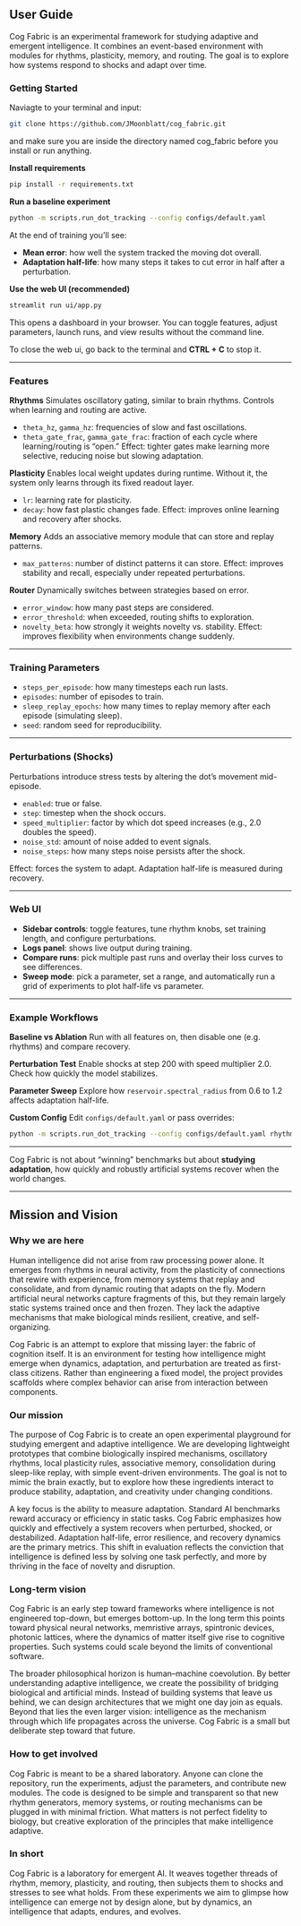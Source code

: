 ## User Guide

Cog Fabric is an experimental framework for studying adaptive and emergent intelligence. It combines an event-based environment with modules for rhythms, plasticity, memory, and routing. The goal is to explore how systems respond to shocks and adapt over time.

### Getting Started

Naviagte to your terminal and input:
```bash
git clone https://github.com/JMoonblatt/cog_fabric.git
```
and make sure you are inside the directory named cog_fabric before you install or run anything.

**Install requirements**
```bash
pip install -r requirements.txt
````

**Run a baseline experiment**

```bash
python -m scripts.run_dot_tracking --config configs/default.yaml
```

At the end of training you’ll see:

* **Mean error**: how well the system tracked the moving dot overall.
* **Adaptation half-life**: how many steps it takes to cut error in half after a perturbation.

**Use the web UI (recommended)**

```bash
streamlit run ui/app.py
```

This opens a dashboard in your browser. You can toggle features, adjust parameters, launch runs, and view results without the command line.

To close the web ui, go back to the terminal and **CTRL + C** to stop it.

---

### Features

**Rhythms**
Simulates oscillatory gating, similar to brain rhythms. Controls when learning and routing are active.

* `theta_hz`, `gamma_hz`: frequencies of slow and fast oscillations.
* `theta_gate_frac`, `gamma_gate_frac`: fraction of each cycle where learning/routing is “open.”
  Effect: tighter gates make learning more selective, reducing noise but slowing adaptation.

**Plasticity**
Enables local weight updates during runtime. Without it, the system only learns through its fixed readout layer.

* `lr`: learning rate for plasticity.
* `decay`: how fast plastic changes fade.
  Effect: improves online learning and recovery after shocks.

**Memory**
Adds an associative memory module that can store and replay patterns.

* `max_patterns`: number of distinct patterns it can store.
  Effect: improves stability and recall, especially under repeated perturbations.

**Router**
Dynamically switches between strategies based on error.

* `error_window`: how many past steps are considered.
* `error_threshold`: when exceeded, routing shifts to exploration.
* `novelty_beta`: how strongly it weights novelty vs. stability.
  Effect: improves flexibility when environments change suddenly.

---

### Training Parameters

* `steps_per_episode`: how many timesteps each run lasts.
* `episodes`: number of episodes to train.
* `sleep_replay_epochs`: how many times to replay memory after each episode (simulating sleep).
* `seed`: random seed for reproducibility.

---

### Perturbations (Shocks)

Perturbations introduce stress tests by altering the dot’s movement mid-episode.

* `enabled`: true or false.
* `step`: timestep when the shock occurs.
* `speed_multiplier`: factor by which dot speed increases (e.g., 2.0 doubles the speed).
* `noise_std`: amount of noise added to event signals.
* `noise_steps`: how many steps noise persists after the shock.

Effect: forces the system to adapt. Adaptation half-life is measured during recovery.

---

### Web UI

* **Sidebar controls**: toggle features, tune rhythm knobs, set training length, and configure perturbations.
* **Logs panel**: shows live output during training.
* **Compare runs**: pick multiple past runs and overlay their loss curves to see differences.
* **Sweep mode**: pick a parameter, set a range, and automatically run a grid of experiments to plot half-life vs parameter.

---

### Example Workflows

**Baseline vs Ablation**
Run with all features on, then disable one (e.g. rhythms) and compare recovery.

**Perturbation Test**
Enable shocks at step 200 with speed multiplier 2.0. Check how quickly the model stabilizes.

**Parameter Sweep**
Explore how `reservoir.spectral_radius` from 0.6 to 1.2 affects adaptation half-life.

**Custom Config**
Edit `configs/default.yaml` or pass overrides:

```bash
python -m scripts.run_dot_tracking --config configs/default.yaml rhythms.enabled=false
```

---

Cog Fabric is not about “winning” benchmarks but about **studying adaptation**, how quickly and robustly artificial systems recover when the world changes.

---

## Mission and Vision

### Why we are here
Human intelligence did not arise from raw processing power alone. It emerges from rhythms in neural activity, from the plasticity of connections that rewire with experience, from memory systems that replay and consolidate, and from dynamic routing that adapts on the fly. Modern artificial neural networks capture fragments of this, but they remain largely static systems trained once and then frozen. They lack the adaptive mechanisms that make biological minds resilient, creative, and self-organizing.

Cog Fabric is an attempt to explore that missing layer: the fabric of cognition itself. It is an environment for testing how intelligence might emerge when dynamics, adaptation, and perturbation are treated as first-class citizens. Rather than engineering a fixed model, the project provides scaffolds where complex behavior can arise from interaction between components.

### Our mission
The purpose of Cog Fabric is to create an open experimental playground for studying emergent and adaptive intelligence. We are developing lightweight prototypes that combine biologically inspired mechanisms, oscillatory rhythms, local plasticity rules, associative memory, consolidation during sleep-like replay, with simple event-driven environments. The goal is not to mimic the brain exactly, but to explore how these ingredients interact to produce stability, adaptation, and creativity under changing conditions.

A key focus is the ability to measure adaptation. Standard AI benchmarks reward accuracy or efficiency in static tasks. Cog Fabric emphasizes how quickly and effectively a system recovers when perturbed, shocked, or destabilized. Adaptation half-life, error resilience, and recovery dynamics are the primary metrics. This shift in evaluation reflects the conviction that intelligence is defined less by solving one task perfectly, and more by thriving in the face of novelty and disruption.

### Long-term vision
Cog Fabric is an early step toward frameworks where intelligence is not engineered top-down, but emerges bottom-up. In the long term this points toward physical neural networks, memristive arrays, spintronic devices, photonic lattices, where the dynamics of matter itself give rise to cognitive properties. Such systems could scale beyond the limits of conventional software.

The broader philosophical horizon is human–machine coevolution. By better understanding adaptive intelligence, we create the possibility of bridging biological and artificial minds. Instead of building systems that leave us behind, we can design architectures that we might one day join as equals. Beyond that lies the even larger vision: intelligence as the mechanism through which life propagates across the universe. Cog Fabric is a small but deliberate step toward that future.

### How to get involved
Cog Fabric is meant to be a shared laboratory. Anyone can clone the repository, run the experiments, adjust the parameters, and contribute new modules. The code is designed to be simple and transparent so that new rhythm generators, memory systems, or routing mechanisms can be plugged in with minimal friction. What matters is not perfect fidelity to biology, but creative exploration of the principles that make intelligence adaptive.

### In short
Cog Fabric is a laboratory for emergent AI. It weaves together threads of rhythm, memory, plasticity, and routing, then subjects them to shocks and stresses to see what holds. From these experiments we aim to glimpse how intelligence can emerge not by design alone, but by dynamics, an intelligence that adapts, endures, and evolves.
